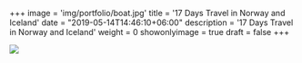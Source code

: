 +++
image = 'img/portfolio/boat.jpg'
title = '17 Days Travel in Norway and Iceland'
date = "2019-05-14T14:46:10+06:00"
description = '17 Days Travel in Norway and Iceland'
weight = 0
showonlyimage = true
draft = false
+++


![](/img/portfolio/post-img.jpg)


